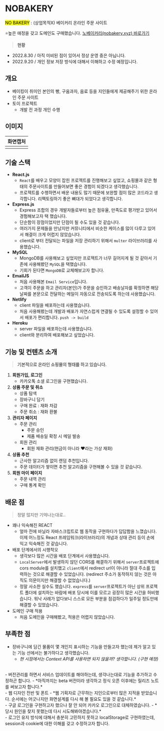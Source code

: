 # NOBAKERY
<mark>NO BAKERY</mark> : (상업목적X) 베이커리 온라인 주문 사이트

⭐️높은 애정을 갖고 도메인도 구매했습니다.
[노베이커리(nobakery.xyz) 바로가기](https://www.nobakery.xyz)

> **현황**
- 2022.8.30  / 아직 미비된 점이 있어서 정상 운영 중은 아닙니다.
- 2022.9.20  / 개인 정보 저장 방식에 대해서 이해하고 수정 예정입니다.

## 개요
- 베이킹이 취미인 본인의 빵, 구움과자, 음료 등을 지인들에게 제공해주기 위한 온라인 주문 사이트
- 토이 프로젝트
  - 개발 전 과정 개인 수행

## 이미지
|화면캡처|
|--|
||

## 기술 스택
- **React.js**
  - `React`를 배우고 모양이 잡힌 프로젝트를 진행해보고 싶었고, 쇼핑몰과 같은 형태의 주문사이트를 만들어보면 좋은 경험이 되겠다고 생각했습니다.
  - 프로젝트를 수행하면서 배운 내용도 많기 때문에 보완할 점이 많은 코드라고 생각합니다. 리팩토링하기 좋은 뼈대가 되었다고 생각합니다.
- **Express.js**
  - Express 조합의 경우 개발자들로부터 높은 점유율, 만족도로 평가받고 있어서 경험해보고자 택 했습니다.
  - 단순함이 장점이었지만 단점이 될 수도 있을 것 같습니다.
  - 여러가지 문제들을 만났지만 커뮤니티에서 비슷한 케이스를 많이 다루고 있어서 해결이 크게 어렵지 않았습니다.
  - client로 부터 전달되는 파일을 저장 관리하기 위해서 `multer` 라이브러리를 사용했습니다.
- **MySQL**
  - MongoDB를 사용해보고 싶었지만 프로젝트가 너무 길어지게 될 것 같아서 기존에 사용해봤던 `MySQL`을 택했습니다.
  - 기회가 된다면 `MongoDB`로 교체해보고자 합니다.
- **EmailJS**
  - 처음 사용해본 `Email Service`입니다.
  - 고객이 주문을 하고 관리자(본인)가 주문을 승인하고 배송날자를 확정하면 해당 날짜를 본문으로 전달하는 메일이 자동으로 전송되도록 하는데 사용했습니다.
- **Netlify**
  - client 파일을 배포하는데 사용했습니다.
  - 처음 사용해봤는데 개발과 배포가 자연스럽게 연결될 수 있도록 설정할 수 있어서 배포가 편리합니다. `push -> build`
- **Heroku**
  - server 파일을 배포하는데 사용했습니다.
  - client와 분리하여 배포해보고 싶었습니다.


## 기능 및 컨텐츠 소개
> **기본적으로 온라인 쇼핑몰의 형태를 하고 있습니다.**

1. **회원가입, 로그인**
    -  카카오톡 소셜 로그인을 구현했습니다.
2. **상품 주문 및 취소**
    - 상품 탐색
    - 장바구니 담기
    - 구매 완료 : 재화 차감
    - 주문 취소 : 재화 환불
3. **관리자 페이지**
    - 주문 관리
      - 주문 승인
      - 제품 배송일 확정 시 메일 발송
    - 회원 관리
      - 회원 재화 관리(현금이 아니라 ❤️라는 가상 재화)
4. **상품 추천**
    - 근사한 알고리즘 없이 랜덤 추천입니다.
    - 주문 데이터가 쌓이면 추천 알고리즘을 구현해볼 수 있을 것 같습니다.
5. **회원 마이 페이지**
    - 주문 내역 관리
    - 구매 통계 확인


## 배운 점
> 정말 많지만 기억나는대로..

- 꽤나 익숙해진 REACT
  - 얼마 전에 바닐라 자바스크립트로 웹 동작을 구현하다가 답답함을 느꼈습니다. 이제 어느정도 React 프레임워크(라이브러리)의 개념과 상태 관리 등이 손에 익고 익숙해진 것 같습니다.
- 배포 단계에서의 시행착오
  - 생각보다 많은 시간을 배포 단계에서 사용했습니다.
  - `LocalServer`에서 발생하지 않던 CORS를 해결하기 위해서 `server`프로젝트에 cors module를 설치했고 `client`에서 redirect url이 아니라 절대 주소를 입력하는 것으로 해결할 수 있었습니다. (redirect 주소가 동작하지 않는 것은 아직도 의문이지만 해결할 수 없었습니다.)
  - 정말 사소한 실수도 했습니다. `express`를 `server`프로젝트가 아닌 상위 프로젝트 폴더에 설치하는 바람에 배포 당시에 이를 모르고 굉장히 많은 시간을 허비했습니다. 워낙 사례가 없다보니 스스로 모든 부분을 점검하다가 일주일 정도만에 해결할 수 있었습니다.
- 도메인 구매 적용
  - 처음 도메인을 구매해봤고, 적용은 어렵지 않았습니다.


## 부족한 점
- 장바구니에 담긴 물품이 몇 개인지 표시하는 기능을 만들고자 했는데 제가 알고 있는 기능 선에서는 불가하다고 생각했습니다.
  - *현 시점에서는 Context API를 사용하면 되지 않을까? 생각합니다. (구현 예정)*
<br/>
- 버전관리를 하면서 서비스 업데이트를 해야하는데, 생각나는대로 기능을 추가하고 수정하곤 합니다.
  - *아직까지는 beta 버전이라 생각하고 정식 오픈 이후에는 릴리즈 노트를 써보고자 합니다.*
<br/>
- 웹 디자인 전반 및 폰트
  - *웹 기획자로 근무하는 지인으로부터 많은 지적을 받았습니다. 순서에는 어긋나지만 화면설계를 다시 해 볼 필요도 있을 것 같습니다.*
<br/>
- 구글 로그인을 구현하고자 했으나 잘 안 되어 카카오 로그인으로 대체하였습니다.
  - *당시 원인을 찾지 못했는데 다시 시도해봐야겠습니다.*
<br/>
- 로그인 유지 방식에 대해서 충분히 고민하지 못하고  localStorage로 구현하였는데, session과 cookie에 대한 이해를 갖고 수정하고자 합니다.
